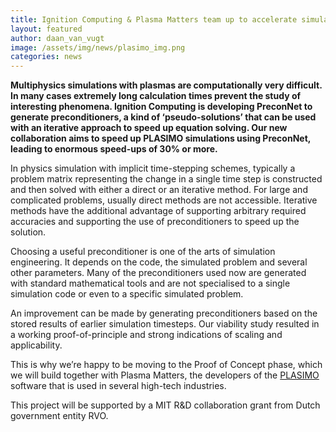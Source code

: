 ```yaml
---
title: Ignition Computing & Plasma Matters team up to accelerate simulations
layout: featured
author: daan_van_vugt
image: /assets/img/news/plasimo_img.png
categories: news
---
```

**Multiphysics simulations with plasmas are computationally very difficult. In many cases extremely long calculation times prevent the study of interesting phenomena. Ignition Computing is developing PreconNet to generate preconditioners, a kind of ‘pseudo-solutions’ that can be used with an iterative approach to speed up equation solving. Our new collaboration aims to speed up PLASIMO simulations using PreconNet, leading to enormous speed-ups of 30% or more.**

In physics simulation with implicit time-stepping schemes, typically a problem matrix representing the change in a single time step is constructed and then solved with either a direct or an iterative method. For large and complicated problems, usually direct methods are not accessible. Iterative methods have the additional advantage of supporting arbitrary required accuracies and supporting the use of preconditioners to speed up the solution.

Choosing a useful preconditioner is one of the arts of simulation engineering. It depends on the code, the simulated problem and several other parameters. Many of the preconditioners used now are generated with standard mathematical tools and are not specialised to a single simulation code or even to a specific simulated problem.

An improvement can be made by generating preconditioners based on the stored results of earlier simulation timesteps. Our viability study resulted in a working proof-of-principle and strong indications of scaling and applicability.

This is why we’re happy to be moving to the Proof of Concept phase, which we will build together with Plasma Matters, the developers of the [PLASIMO](https://plasimo.phys.tue.nl/) software that is used in several high-tech industries.

This project will be supported by a MIT R&D collaboration grant from Dutch government entity RVO.
